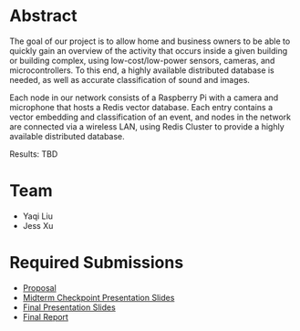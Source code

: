 # Abstract

The goal of our project is to allow home and business owners to be able to quickly gain an overview of the activity that occurs inside a given building or building complex, using low-cost/low-power sensors, cameras, and microcontrollers. To this end, a highly available distributed database is needed, as well as accurate classification of sound and images. 

Each node in our network consists of a Raspberry Pi with a camera and microphone that hosts a Redis vector database. Each entry contains a vector embedding and classification of an event, and nodes in the network are connected via a wireless LAN, using Redis Cluster to provide a highly available distributed database. 

Results: TBD

# Team

* Yaqi Liu
* Jess Xu

# Required Submissions

* [Proposal](proposal)
* [Midterm Checkpoint Presentation Slides](http://)
* [Final Presentation Slides](http://)
* [Final Report](report)
